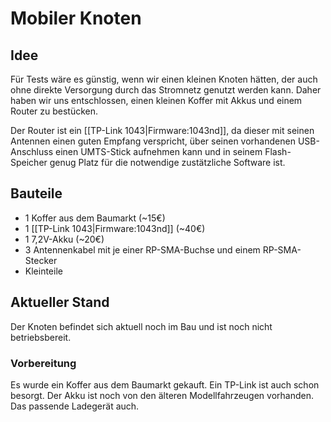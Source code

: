 # Mobiler Knoten

## Idee
Für Tests wäre es günstig, wenn wir einen kleinen Knoten hätten, der auch ohne direkte Versorgung durch das Stromnetz genutzt werden kann. Daher haben wir uns entschlossen, einen kleinen Koffer mit Akkus und einem Router zu bestücken.

Der Router ist ein [[TP-Link 1043|Firmware:1043nd]], da dieser mit seinen Antennen einen guten Empfang verspricht, über seinen vorhandenen USB-Anschluss einen UMTS-Stick aufnehmen kann und in seinem Flash-Speicher genug Platz für die notwendige zustätzliche Software ist.

## Bauteile
 * 1 Koffer aus dem Baumarkt (~15€)
 * 1 [[TP-Link 1043|Firmware:1043nd]] (~40€)
 * 1 7,2V-Akku (~20€)
 * 3 Antennenkabel mit je einer RP-SMA-Buchse und einem RP-SMA-Stecker
 * Kleinteile

## Aktueller Stand
Der Knoten befindet sich aktuell noch im Bau und ist noch nicht betriebsbereit.

### Vorbereitung
Es wurde ein Koffer aus dem Baumarkt gekauft.
Ein TP-Link ist auch schon besorgt.
Der Akku ist noch von den älteren Modellfahrzeugen vorhanden. Das passende Ladegerät auch.